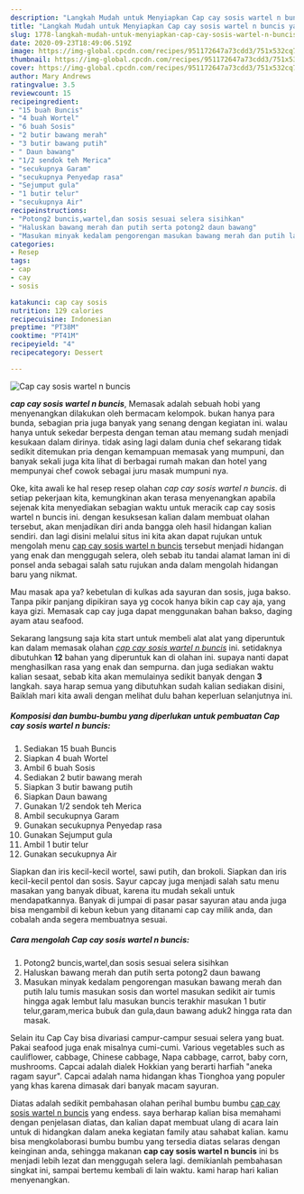 ```yaml
---
description: "Langkah Mudah untuk Menyiapkan Cap cay sosis wartel n buncis yang mudah"
title: "Langkah Mudah untuk Menyiapkan Cap cay sosis wartel n buncis yang mudah"
slug: 1778-langkah-mudah-untuk-menyiapkan-cap-cay-sosis-wartel-n-buncis-yang-mudah
date: 2020-09-23T18:49:06.519Z
image: https://img-global.cpcdn.com/recipes/951172647a73cdd3/751x532cq70/cap-cay-sosis-wartel-n-buncis-foto-resep-utama.jpg
thumbnail: https://img-global.cpcdn.com/recipes/951172647a73cdd3/751x532cq70/cap-cay-sosis-wartel-n-buncis-foto-resep-utama.jpg
cover: https://img-global.cpcdn.com/recipes/951172647a73cdd3/751x532cq70/cap-cay-sosis-wartel-n-buncis-foto-resep-utama.jpg
author: Mary Andrews
ratingvalue: 3.5
reviewcount: 15
recipeingredient:
- "15 buah Buncis"
- "4 buah Wortel"
- "6 buah Sosis"
- "2 butir bawang merah"
- "3 butir bawang putih"
- " Daun bawang"
- "1/2 sendok teh Merica"
- "secukupnya Garam"
- "secukupnya Penyedap rasa"
- "Sejumput gula"
- "1 butir telur"
- "secukupnya Air"
recipeinstructions:
- "Potong2 buncis,wartel,dan sosis sesuai selera sisihkan"
- "Haluskan bawang merah dan putih serta potong2 daun bawang"
- "Masukan minyak kedalam pengorengan masukan bawang merah dan putih lalu tumis masukan sosis dan wortel masukan sedikit air tumis hingga agak lembut lalu masukan buncis terakhir masukan 1 butir telur,garam,merica bubuk dan gula,daun bawang aduk2 hingga rata dan masak."
categories:
- Resep
tags:
- cap
- cay
- sosis

katakunci: cap cay sosis 
nutrition: 129 calories
recipecuisine: Indonesian
preptime: "PT38M"
cooktime: "PT41M"
recipeyield: "4"
recipecategory: Dessert

---
```



![Cap cay sosis wartel n buncis](https://img-global.cpcdn.com/recipes/951172647a73cdd3/751x532cq70/cap-cay-sosis-wartel-n-buncis-foto-resep-utama.jpg)

<b><i>cap cay sosis wartel n buncis</i></b>, Memasak adalah sebuah hobi yang menyenangkan dilakukan oleh bermacam kelompok. bukan hanya para bunda, sebagian pria juga banyak yang senang dengan kegiatan ini. walau hanya untuk sekedar berpesta dengan teman atau memang sudah menjadi kesukaan dalam dirinya. tidak asing lagi dalam dunia chef sekarang tidak sedikit ditemukan pria dengan kemampuan memasak yang mumpuni, dan banyak sekali juga kita lihat di berbagai rumah makan dan hotel yang mempunyai chef cowok sebagai juru masak mumpuni nya.

Oke, kita awali ke hal resep resep olahan <i>cap cay sosis wartel n buncis</i>. di setiap pekerjaan kita, kemungkinan akan terasa menyenangkan apabila sejenak kita menyediakan sebagian waktu untuk meracik cap cay sosis wartel n buncis ini. dengan kesuksesan kalian dalam membuat olahan tersebut, akan menjadikan diri anda bangga oleh hasil hidangan kalian sendiri. dan lagi disini melalui situs ini kita akan dapat rujukan untuk mengolah menu <u>cap cay sosis wartel n buncis</u> tersebut menjadi hidangan yang enak dan menggugah selera, oleh sebab itu tandai alamat laman ini di ponsel anda sebagai salah satu rujukan anda dalam mengolah hidangan baru yang nikmat.

Mau masak apa ya? kebetulan di kulkas ada sayuran dan sosis, juga bakso. Tanpa pikir panjang dipikiran saya yg cocok hanya bikin cap cay aja, yang kaya gizi. Memasak cap cay juga dapat menggunakan bahan bakso, daging ayam atau seafood.


Sekarang langsung saja kita start untuk membeli alat alat yang diperuntuk kan dalam memasak olahan <u><i>cap cay sosis wartel n buncis</i></u> ini. setidaknya dibutuhkan <b>12</b> bahan yang diperuntuk kan di olahan ini. supaya nanti dapat menghasilkan rasa yang enak dan sempurna. dan juga sediakan waktu kalian sesaat, sebab kita akan memulainya sedikit banyak dengan <b>3</b> langkah. saya harap semua yang dibutuhkan sudah kalian sediakan disini, Baiklah mari kita awali dengan melihat dulu bahan keperluan selanjutnya ini.

<!--inarticleads1-->

##### Komposisi dan bumbu-bumbu yang diperlukan untuk pembuatan Cap cay sosis wartel n buncis:

1. Sediakan 15 buah Buncis
1. Siapkan 4 buah Wortel
1. Ambil 6 buah Sosis
1. Sediakan 2 butir bawang merah
1. Siapkan 3 butir bawang putih
1. Siapkan  Daun bawang
1. Gunakan 1/2 sendok teh Merica
1. Ambil secukupnya Garam
1. Gunakan secukupnya Penyedap rasa
1. Gunakan Sejumput gula
1. Ambil 1 butir telur
1. Gunakan secukupnya Air


Siapkan dan iris kecil-kecil wortel, sawi putih, dan brokoli. Siapkan dan iris kecil-kecil pentol dan sosis. Sayur capcay juga menjadi salah satu menu masakan yang banyak dibuat, karena itu mudah sekali untuk mendapatkannya. Banyak di jumpai di pasar pasar sayuran atau anda juga bisa mengambil di kebun kebun yang ditanami cap cay milik anda, dan cobalah anda segera membuatnya sesuai. 

<!--inarticleads2-->

##### Cara mengolah Cap cay sosis wartel n buncis:

1. Potong2 buncis,wartel,dan sosis sesuai selera sisihkan
1. Haluskan bawang merah dan putih serta potong2 daun bawang
1. Masukan minyak kedalam pengorengan masukan bawang merah dan putih lalu tumis masukan sosis dan wortel masukan sedikit air tumis hingga agak lembut lalu masukan buncis terakhir masukan 1 butir telur,garam,merica bubuk dan gula,daun bawang aduk2 hingga rata dan masak.


Selain itu Cap Cay bisa divariasi campur-campur sesuai selera yang buat. Pakai seafood juga enak misalnya cumi-cumi. Various vegetables such as cauliflower, cabbage, Chinese cabbage, Napa cabbage, carrot, baby corn, mushrooms. Capcai adalah dialek Hokkian yang berarti harfiah &#34;aneka ragam sayur&#34;. Capcai adalah nama hidangan khas Tionghoa yang populer yang khas karena dimasak dari banyak macam sayuran. 

Diatas adalah sedikit pembahasan olahan perihal bumbu bumbu <u>cap cay sosis wartel n buncis</u> yang endess. saya berharap kalian bisa memahami dengan penjelasan diatas, dan kalian dapat membuat ulang di acara lain untuk di hidangkan dalam aneka kegiatan family atau sahabat kalian. kamu bisa mengkolaborasi bumbu bumbu yang tersedia diatas selaras dengan keinginan anda, sehingga makanan <b>cap cay sosis wartel n buncis</b> ini bs menjadi lebih lezat dan menggugah selera lagi. demikianlah pembahasan singkat ini, sampai bertemu kembali di lain waktu. kami harap hari kalian menyenangkan.
